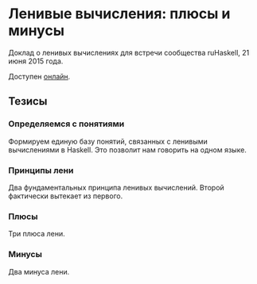 # Ленивые вычисления: плюсы и минусы

Доклад о ленивых вычислениях для встречи сообщества ruHaskell, 21 июня 2015 года.

Доступен [онлайн](http://denisshevchenko.github.io/meetup2015lazy/).

## Тезисы

### Определяемся с понятиями

Формируем единую базу понятий, связанных с ленивыми вычислениями в Haskell. Это позволит нам говорить на одном языке.

### Принципы лени

Два фундаментальных принципа ленивых вычислений. Второй фактически вытекает из первого.

### Плюсы

Три плюса лени.

### Минусы

Два минуса лени.


